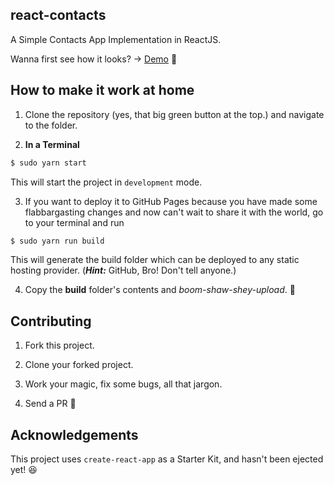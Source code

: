 ## react-contacts

A Simple Contacts App Implementation in ReactJS.  

Wanna first see how it looks? &#8594; [Demo](https://codeprose.me/react-contacts) :tada:

## How to make it work at home

1. Clone the repository (yes, that big green button at the top.) and navigate to the folder.

2. **In a Terminal**

```bash
$ sudo yarn start
```

This will start the project in `development` mode.

3. If you want to deploy it to GitHub Pages because you have made some flabbargasting changes and now can't wait to share it with the world, go to your terminal and run

```bash
$ sudo yarn run build
```

This will generate the build folder which can be deployed to any static hosting provider. (**_Hint:_** GitHub, Bro! Don't tell anyone.)

4. Copy the **build** folder's contents and _boom-shaw-shey-upload_. :tada:

## Contributing

1. Fork this project.

2. Clone your forked project.

3. Work your magic, fix some bugs, all that jargon.

4. Send a PR :100:

## Acknowledgements

This project uses `create-react-app` as a Starter Kit, and hasn't been ejected yet! :laughing: